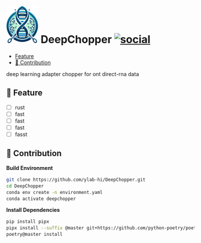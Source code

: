 # <img src="https://raw.githubusercontent.com/ylab-hi/DeepChopper/main/documentation/logo.webp?token=GHSAT0AAAAAACNLSJM6SZSQQEH27AHB4NUCZOL4KHA" alt="logo" height=100> **DeepChopper** [![social](https://img.shields.io/github/stars/ylab-hi/DeepChopper?style=social)](https://github.com/ylab-hi/DeepChopper/stargazers)

<!--toc:start-->

- [Feature](#feature)
- [🤜 Contribution](#%F0%9F%A4%9C-contribution)

<!--toc:end-->

deep learning adapter chopper for ont direct-rna data

## 🚀 Feature

- [ ] rust
- [ ] fast
- [ ] fast
- [ ] fast
- [ ] fasst

## 🤜 Contribution

**Build Environment**

```bash
git clone https://github.com/ylab-hi/DeepChopper.git
cd DeepChopper
conda env create -n environment.yaml
conda activate deepchopper
```

**Install Dependencies**

```bash
pip install pipx
pipx install --suffix @master git+https://github.com/python-poetry/poetry.git@master
poetry@master install
```
